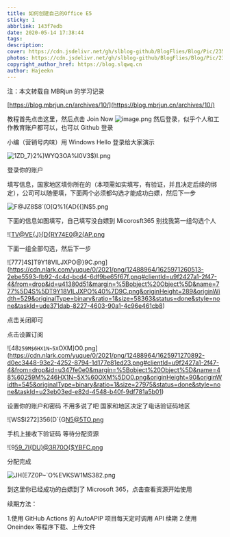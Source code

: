 ```yaml
---
title: 如何创建自己的Office E5
sticky: 1
abbrlink: 143f7edb
date: 2020-05-14 17:38:44
tags:
description:
cover: https://cdn.jsdelivr.net/gh/slblog-github/BlogFlies/Blog/Pic/2356Cover.png
photos: https://cdn.jsdelivr.net/gh/slblog-github/BlogFlies/Blog/Pic/2356Cover.png
copyright_author_href: https://blog.slqwq.cn
author: Hajeekn
---
```


注：本文转载自 MBRjun 的学习记录

[https://blog.mbrjun.cn/archives/10/](https://blog.mbrjun.cn/archives/10/)

教程首先点击这里，然后点击 Join Now
![image.png](https://cdn.nlark.com/yuque/0/2021/png/12488964/1625971163499-cc078116-e79f-48ff-bc95-2de2b38f58fd.png#clientId=u9f2427a1-2f47-4&from=paste&height=230&id=u154d3939&margin=%5Bobject%20Object%5D&name=image.png&originHeight=460&originWidth=550&originalType=binary&ratio=1&size=15548&status=done&style=none&taskId=uc4cca9bf-40a8-4d70-ac8a-ce64ef5490f&width=275)
然后登录，似乎个人和工作教育账户都可以，也可以 Github 登录

小编（营销号内味）用 Windows Hello 登录给大家演示

![1ZD_7}2%)WYQ3OA%I0V3$)I.png](https://cdn.nlark.com/yuque/0/2021/png/12488964/1625971194626-46b88cb2-784f-4a26-85e3-7bc01c689267.png#clientId=u9f2427a1-2f47-4&from=drop&id=u7c245cee&margin=%5Bobject%20Object%5D&name=1ZD_7%7D2%25%29WYQ3OA%25I0V3%24%29I.png&originHeight=463&originWidth=550&originalType=binary&ratio=1&size=24750&status=done&style=none&taskId=uad895b0b-9a28-4e41-aaa9-93e3a883f01)

登录你的账户

填写信息，国家地区填你所在的（本项需如实填写，有验证，并且决定后续的绑定），公司可以随便填，下面两个必须都勾选才能成功白嫖，然后下一步

![F@JZ8$8`(O[Q%1{AD{{]N$5.png](https://cdn.nlark.com/yuque/0/2021/png/12488964/1625971230663-c53ec7e3-3a30-4891-bdfd-ea876bb9a23d.png#clientId=u9f2427a1-2f47-4&from=drop&id=u2ed82853&margin=%5Bobject%20Object%5D&name=F%40JZ8%248%60%28O%5BQ%251%7BAD%7B%7B%5DN%245.png&originHeight=674&originWidth=601&originalType=binary&ratio=1&size=51291&status=done&style=none&taskId=u4dc73f02-ec1f-4c3d-adab-e83d7810234)

下面的信息如图填写，自己填写没白嫖到 Micorosft365 别找我第一组勾选个人

![[TV@VE{J}{D{RY74E0@2(AP.png](https://cdn.nlark.com/yuque/0/2021/png/12488964/1625971250101-ac3614d2-c55f-4558-984e-d12658c17878.png#clientId=u9f2427a1-2f47-4&from=drop&id=u72aa6aee&margin=%5Bobject%20Object%5D&name=%5BTV%40VE%7BJ%7D%7BD%7BRY74E0%402%28AP.png&originHeight=208&originWidth=619&originalType=binary&ratio=1&size=57164&status=done&style=none&taskId=uf02bd8b1-cbca-45e6-8fed-65a55cb5511)

下面一组全部勾选，然后下一步

![777]4S]T9Y18VILJXPO@}9C.png](https://cdn.nlark.com/yuque/0/2021/png/12488964/1625971260513-2ebe5593-fb92-4c4d-bcd4-6df9be65f67f.png#clientId=u9f2427a1-2f47-4&from=drop&id=u41380d51&margin=%5Bobject%20Object%5D&name=777%5D4S%5DT9Y18VILJXPO%40%7D9C.png&originHeight=289&originWidth=529&originalType=binary&ratio=1&size=58363&status=done&style=none&taskId=ude371dab-8227-4603-90a1-4c96e461cb8)

点击关闭即可

点击设置订阅

![48`259M$6HX1N~5X`OXM]O0.png](https://cdn.nlark.com/yuque/0/2021/png/12488964/1625971270892-d0ec3448-93e2-4252-8794-1d177e81ed23.png#clientId=u9f2427a1-2f47-4&from=drop&id=u347fe0e0&margin=%5Bobject%20Object%5D&name=48%60259M%246HX1N~5X%60OXM%5DO0.png&originHeight=90&originWidth=545&originalType=binary&ratio=1&size=27975&status=done&style=none&taskId=u23eb03ed-e82d-4548-b40f-9df781a5b01)

设置你的账户和密码 不用多说了吧 国家和地区决定了电话验证码地区

![WS$I272]356(D`{G[N5@5TO.png](https://cdn.nlark.com/yuque/0/2021/png/12488964/1625971286465-2a135f96-5444-42a6-8c4f-76e57ee52c03.png#clientId=u9f2427a1-2f47-4&from=drop&id=u5e286d32&margin=%5Bobject%20Object%5D&name=WS%24I272%5D356%28D%60%7BG%5BN5%405TO.png&originHeight=372&originWidth=769&originalType=binary&ratio=1&size=113999&status=done&style=none&taskId=ud9e19aec-71c5-4f05-84d6-77c844ed335)

手机上接收下验证码
等待分配资源

![9[59_7I{DU)@3R70O{$YBFC.png](https://cdn.nlark.com/yuque/0/2021/png/12488964/1625971310933-be845bb2-8c04-4bdd-a0aa-84c3488e7d9f.png#clientId=u9f2427a1-2f47-4&from=drop&id=ub4fea72d&margin=%5Bobject%20Object%5D&name=9%5B59_7I%7BDU%29%403R70O%7B%24YBFC.png&originHeight=583&originWidth=560&originalType=binary&ratio=1&size=24852&status=done&style=none&taskId=u39244577-7c71-47d9-b49b-48f8b76704d)

分配完成

![JH(E7Z0P~`O%EVKSW1MS382.png](https://cdn.nlark.com/yuque/0/2021/png/12488964/1625971319153-3374d22b-a436-49e8-aadf-0bff7f68a4d0.png#clientId=u9f2427a1-2f47-4&from=drop&id=u5f3326ee&margin=%5Bobject%20Object%5D&name=JH%28E7Z0P~%60O%25EVKSW1MS382.png&originHeight=434&originWidth=387&originalType=binary&ratio=1&size=24203&status=done&style=none&taskId=ufc922d58-6c39-4f34-a7c1-e35ab85de69)

到这里你已经成功的白嫖到了 Microsoft 365，点击查看资源开始使用

续期方法：

1.使用 GitHub Actions 的 AutoAPIP 项目每天定时调用 API 续期 2.使用 Oneindex 等程序下载、上传文件
